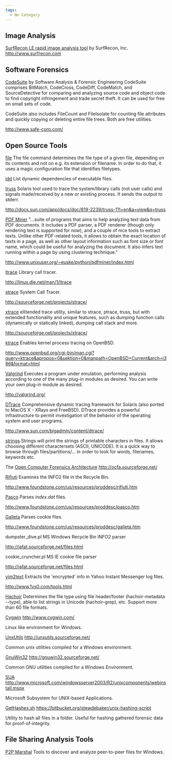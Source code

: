 ```yaml
---
tags:
  - No Category
---
```

## Image Analysis

[SurfRecon LE rapid image analysis tool](surfrecon_le_rapid_image_analysis_tool.md) by SurfRecon, Inc.
<http://www.surfrecon.com>

## Software Forensics

[CodeSuite](codesuite.md) by Software Analysis & Forensic Engineering
CodeSuite comprises BitMatch, CodeCross, CodeDiff, CodeMatch, and
SourceDetective for comparing and analyzing source code and object code
to find copyright infringement and trade secret theft. It can be used
for free on small sets of code.

CodeSuite also includes FileCount and FileIsolate for counting file
attributes and quickly copying or deleting entire file trees. Both are
free utilities.

<http://www.safe-corp.com/>

## Open Source Tools

[file](file.md)
The file command determines the file type of a given file, depending on
its contents and not on e.g. its extension or filename. In order to do
that, it uses a magic configuration file that identifies filetypes.

<!-- -->

[ldd](ldd.md)
List dynamic dependencies of executable files.

<!-- -->

[truss](truss.md)
Solaris tool used to trace the system/library calls (not user calls) and
signals made/received by a new or existing process. It sends the output
to stderr.

<http://docs.sun.com/app/docs/doc/819-2239/truss-1?l=en&a=view&q=truss>

<!-- -->

[PDF Miner](pdf_miner.md)
"...suite of programs that aims to help analyzing text data from PDF
documents. It includes a PDF parser, a PDF renderer (though only
rendering text is supported for now), and a couple of nice tools to
extract texts. Unlike other PDF-related tools, it allows to obtain the
exact location of texts in a page, as well as other layout information
such as font size or font name, which could be useful for analyzing the
document. It also infers text running within a page by using clustering
technique."

<http://www.unixuser.org/~euske/python/pdfminer/index.html>

<!-- -->

[ltrace](ltrace.md)
Library call tracer.

<http://linux.die.net/man/1/ltrace>

<!-- -->

[strace](strace.md)
System Call Tracer.

<http://sourceforge.net/projects/strace/>

<!-- -->

[xtrace](xtrace.md)
eXtended trace utility, similar to strace, ptrace, truss, but with
extended functionality and unique features, such as dumping function
calls (dynamically or statically linked), dumping call stack and more.

<http://sourceforge.net/projects/xtrace/>

<!-- -->

[ktrace](ktrace.md)
Enables kernel process tracing on OpenBSD.

<http://www.openbsd.org/cgi-bin/man.cgi?query=ktrace&apropos=0&sektion=0&manpath=OpenBSD+Current&arch=i386&format=html>

<!-- -->

[Valgrind](valgrind.md)
Executes a program under emulation, performing analysis according to one
of the many plug-in modules as desired. You can write your own plug-in
module as desired.

<http://valgrind.org/>

<!-- -->

[DTrace](dtrace.md)
Comprehensive dynamic tracing framework for Solaris (also ported to
MacOS X - XRays and FreeBSD). DTrace provides a powerful infrastructure
to permit investigation of the behavior of the operating system and user
programs.

<http://www.sun.com/bigadmin/content/dtrace/>

<!-- -->

[strings](strings.md)
Strings will print the strings of printable characters in files. It
allows choosing different charactersets (ASCII, UNICODE). It is a quick
way to browse through files/partitions/... in order to look for words,
filenames, keywords etc.

<!-- -->

The [Open Computer Forensics Architecture](open_computer_forensics_architecture.md)
<http://ocfa.sourceforge.net/>

<!-- -->

[Rifiuti](rifiuti.md)
Examines the INFO2 file in the Recycle Bin.

<http://www.foundstone.com/us/resources/proddesc/rifiuti.htm>

<!-- -->

[Pasco](pasco.md)
Parses *index.dat* files.

<http://www.foundstone.com/us/resources/proddesc/pasco.htm>

<!-- -->

[Galleta](galleta.md)
Parses cookie files.

<http://www.foundstone.com/us/resources/proddesc/galleta.htm>

<!-- -->

dumpster_dive.pl
MS Windows Recycle Bin INFO2 parser

<http://jafat.sourceforge.net/files.html>

<!-- -->

cookie_cruncher.pl
MS IE cookie file parser

<http://jafat.sourceforge.net/files.html>

<!-- -->

[yim2text](yim2text.md)
Extracts the 'encrypted' info in Yahoo Instant Messenger log files.

<http://www.1vs0.com/tools.html>

<!-- -->

[Hachoir](hachoir.md)
Determines the file type using file header/footer (hachoir-metadata
--type), able to list strings in Unicode (hachoir-grep), etc. Support
more than 60 file formats.

<!-- -->

[Cygwin](cygwin.md)
<http://www.cygwin.com/>

Linux like environment for Windows.

<!-- -->

[UnxUtils](unxutils.md)
<http://unxutils.sourceforge.net/>

Common unix utilities compiled for a Windows environment.

<!-- -->

[GnuWin32](gnuwin32.md)
<http://gnuwin32.sourceforge.net/>

Common GNU utilities compiled for a Windows Environment.

<!-- -->

[SUA](sua.md)
<http://www.microsoft.com/windowsserver2003/R2/unixcomponents/webinstall.mspx>

Microsoft Subsystem for UNIX-based Applications.

<!-- -->

[GetHashes.sh](gethashes.sh.md)
<https://bitbucket.org/stewdebaker/unix-hashing-script>

Utility to hash all files in a folder. Useful for hashing gathered
forensic data for proof-of-integrity.

## File Sharing Analysis Tools

[P2P Marshal](p2pmarshal.md)
Tools to discover and analyze peer-to-peer files for Windows.
